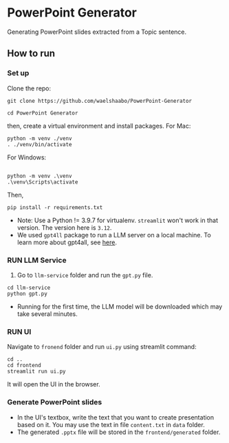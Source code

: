 # PowerPoint Generator
Generating PowerPoint slides extracted from a Topic sentence.

## How to run

### Set up 
Clone the repo: 
```commandline
git clone https://github.com/waelshaabo/PowerPoint-Generator

cd PowerPoint Generator
```

then, create a virtual environment and install packages.
For Mac:
```commandline
python -m venv ./venv
. ./venv/bin/activate
```

For Windows:
```commandline

python -m venv .\venv
.\venv\Scripts\activate
```
Then,
```commandline
pip install -r requirements.txt
```
* Note: Use a Python != 3.9.7 for virtualenv. `streamlit` won't work in that version. The version here is `3.12`. 
* We used `gpt4ll` package to run a LLM server on a local machine. To learn more about gpt4all, see [here](https://docs.gpt4all.io/).

### RUN LLM Service
1. Go to `llm-service` folder and run the `gpt.py` file.
```commandline
cd llm-service
python gpt.py
```
* Running for the first time, the LLM model will be downloaded which may take several minutes.

### RUN UI
Navigate to `fronend` folder and run `ui.py` using streamlit command:
```commandline
cd .. 
cd frontend
streamlit run ui.py
```
It will open the UI in the browser. 

### Generate PowerPoint slides
* In the UI's textbox, write the text that you want to create presentation based on it. You may use the text in file `content.txt` in `data` folder.
* The generated `.pptx` file will be stored in the `frontend/generated` folder.

